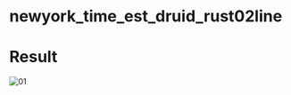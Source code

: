 # newyork_time_est_druid_rust02line

# Result

![01](https://github.com/YoungHaKim7/Cpp_Training/assets/67513038/f628d962-fa53-446c-bc57-991adcfa23db)

